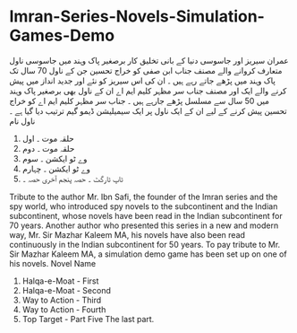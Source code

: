 # Imran-Series-Novels-Simulation-Games-Demo

عمران سیریز اور جاسوسی دنیا کے بانی تخلیق کار برصغیر پاک وہند میں جاسوسی ناول متعارف کروانے والے مصنف جناب ابن صفی کو خراج تحسین جن کے ناول 70 سال تک پاک وہند میں پڑھے جاتے رہے ہیں ۔
ان کی اس سیریز کو نئے اور جدید انداز میں پیش کرنے والے ایک اور مصنف جناب سر مظہر کلیم ایم اے ان کے ناول بھی برصغیر پاک وہند میں 50 سال سے مسلسل پڑھے جارہے ہیں ۔ 
جناب سر مظہر کلیم ایم اے کو خراج تحسین پیش کرنے کے لیے ان کے ایک ناول پر ایک سیمیلیشن ڈیمو گیم ترتیب دیا گیا ہے ۔
ناول نام
1. حلقہ موت ۔ اول
2. حلقہ موت ۔ دوم
3. وے ٹو ایکشن ۔ سوم
4. وے ٹو ایکشن ۔ چہارم
5. ٹاپ ٹارگٹ ۔ حصہ پنجم آخری حصہ ۔

Tribute to the author Mr. Ibn Safi, the founder of the Imran series and the spy world, who introduced spy novels to the subcontinent and the Indian subcontinent, whose novels have been read in the Indian subcontinent for 70 years.
Another author who presented this series in a new and modern way, Mr. Sir Mazhar Kaleem MA, his novels have also been read continuously in the Indian subcontinent for 50 years. 
To pay tribute to Mr. Sir Mazhar Kaleem MA, a simulation demo game has been set up on one of his novels.
Novel Name
1. Halqa-e-Moat - First
2. Halqa-e-Moat - Second
3. Way to Action - Third
4. Way to Action - Fourth
5. Top Target - Part Five The last part.

